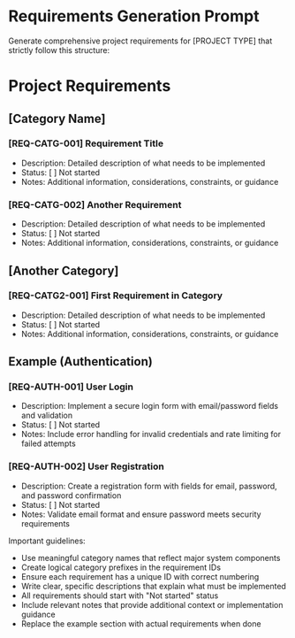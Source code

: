 # Requirements Generation Prompt

Generate comprehensive project requirements for [PROJECT TYPE] that strictly follow this structure:

# Project Requirements

<!--
This template follows the format specified in your Cursor settings.
Each requirement should include:
- A unique ID with category prefix
- A descriptive title
- Description of what needs to be implemented
- Current status (using the status indicators)
- Any additional notes or considerations
-->

## [Category Name]

### [REQ-CATG-001] Requirement Title

- Description: Detailed description of what needs to be implemented
- Status: [ ] Not started
- Notes: Additional information, considerations, constraints, or guidance

### [REQ-CATG-002] Another Requirement

- Description: Detailed description of what needs to be implemented
- Status: [ ] Not started
- Notes: Additional information, considerations, constraints, or guidance

## [Another Category]

### [REQ-CATG2-001] First Requirement in Category

- Description: Detailed description of what needs to be implemented
- Status: [ ] Not started
- Notes: Additional information, considerations, constraints, or guidance

<!--
Status indicators:
[ ] Not started
[~] In progress
[x] Complete

Category prefixes examples:
- AUTH: Authentication
- UI: User Interface
- API: API Integration
- FEAT: Features
- SEC: Security
- PERF: Performance
-->

## Example (Authentication)

### [REQ-AUTH-001] User Login

- Description: Implement a secure login form with email/password fields and validation
- Status: [ ] Not started
- Notes: Include error handling for invalid credentials and rate limiting for failed attempts

### [REQ-AUTH-002] User Registration

- Description: Create a registration form with fields for email, password, and password confirmation
- Status: [ ] Not started
- Notes: Validate email format and ensure password meets security requirements

Important guidelines:

- Use meaningful category names that reflect major system components
- Create logical category prefixes in the requirement IDs
- Ensure each requirement has a unique ID with correct numbering
- Write clear, specific descriptions that explain what must be implemented
- All requirements should start with "Not started" status
- Include relevant notes that provide additional context or implementation guidance
- Replace the example section with actual requirements when done
